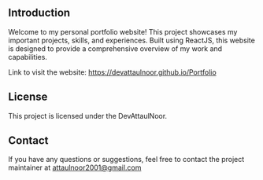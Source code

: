 ## Introduction

Welcome to my personal portfolio website! This project showcases my important projects, skills, and experiences. Built using ReactJS, this website is designed to provide a comprehensive overview of my work and capabilities.

Link to visit the website: https://devattaulnoor.github.io/Portfolio

## License

This project is licensed under the DevAttaulNoor.

## Contact

If you have any questions or suggestions, feel free to contact the project maintainer at attaulnoor2001@gmail.com
